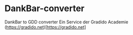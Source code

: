 # DankBar-converter
DankBar to GDD converter
Ein Service der Gradido Academie (https://gradido.net)[https://gradido.net]

